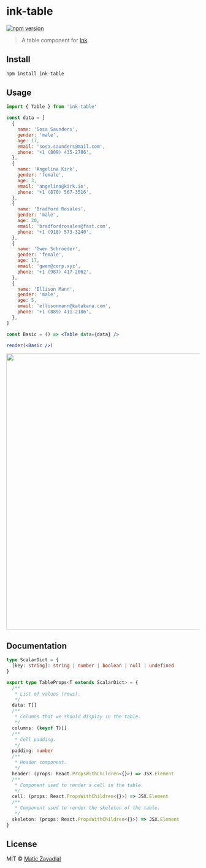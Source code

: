 # ink-table

[![npm version](https://badge.fury.io/js/ink-table.svg)](https://badge.fury.io/js/ink-table)

> A table component for [Ink](https://github.com/vadimdemedes/ink).

## Install

```bash
npm install ink-table
```

## Usage

```jsx
import { Table } from 'ink-table'

const data = [
  {
    name: 'Sosa Saunders',
    gender: 'male',
    age: 17,
    email: 'sosa.saunders@mail.com',
    phone: '+1 (809) 435-2786',
  },
  {
    name: 'Angelina Kirk',
    gender: 'female',
    age: 3,
    email: 'angelina@kirk.io',
    phone: '+1 (870) 567-3516',
  },
  {
    name: 'Bradford Rosales',
    gender: 'male',
    age: 20,
    email: 'bradfordrosales@fast.com',
    phone: '+1 (918) 573-3240',
  },
  {
    name: 'Gwen Schroeder',
    gender: 'female',
    age: 17,
    email: 'gwen@corp.xyz',
    phone: '+1 (987) 417-2062',
  },
  {
    name: 'Ellison Mann',
    gender: 'male',
    age: 5,
    email: 'ellisonmann@katakana.com',
    phone: '+1 (889) 411-2186',
  },
]

const Basic = () => <Table data={data} />

render(<Basic />)
```

<img src="media/demo.png" width="720">

## Documentation

```ts
type ScalarDict = {
  [key: string]: string | number | boolean | null | undefined
}

export type TableProps<T extends ScalarDict> = {
  /**
   * List of values (rows).
   */
  data: T[]
  /**
   * Columns that we should display in the table.
   */
  columns: (keyof T)[]
  /**
   * Cell padding.
   */
  padding: number
  /**
   * Header component.
   */
  header: (props: React.PropsWithChildren<{}>) => JSX.Element
  /**
   * Component used to render a cell in the table.
   */
  cell: (props: React.PropsWithChildren<{}>) => JSX.Element
  /**
   * Component used to render the skeleton of the table.
   */
  skeleton: (props: React.PropsWithChildren<{}>) => JSX.Element
}
```

## License

MIT © [Matic Zavadlal](http://github.com/maticzav)
